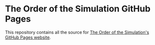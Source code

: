 # The Order of the Simulation GitHub Pages

This repository contains all the source for [The Order of the Simulation's GitHub Pages website](https://the-order-of-the-simulation.github.io/).
